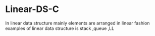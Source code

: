 # Linear-DS-C
In linear data structure mainly elements are arranged in linear fashion examples of linear data structure is stack ,queue ,LL
